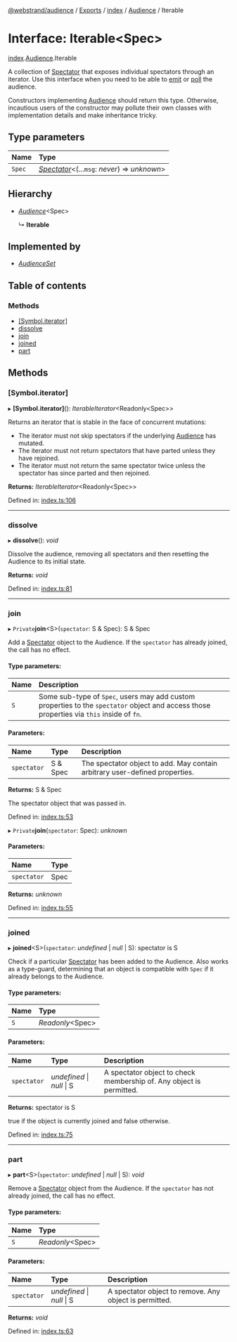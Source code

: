 [@webstrand/audience](../README.md) / [Exports](../modules.md) / [index](../modules/index.md) / [Audience](../modules/index.audience.md) / Iterable

# Interface: Iterable<Spec\>

[index](../modules/index.md).[Audience](../modules/index.audience.md).Iterable

A collection of [Spectator](index.spectator.md) that exposes individual spectators through
an iterator. Use this interface when you need to be able to [emit](../modules/index.md#emit) or
[poll](../modules/index.md#poll) the audience.

Constructors implementing [Audience](../modules/index.audience.md) should return this type.
Otherwise, incautious users of the constructor may pollute their own
classes with implementation details and make inheritance tricky.

## Type parameters

Name | Type |
:------ | :------ |
`Spec` | [*Spectator*](index.spectator.md)<(...`msg`: *never*) => *unknown*\> |

## Hierarchy

* [*Audience*](../modules/index.md#audience)<Spec\>

  ↳ **Iterable**

## Implemented by

* [*AudienceSet*](../classes/constructor.audienceset.md)

## Table of contents

### Methods

- [[Symbol.iterator]](index.audience.iterable.md#[symbol.iterator])
- [dissolve](index.audience.iterable.md#dissolve)
- [join](index.audience.iterable.md#join)
- [joined](index.audience.iterable.md#joined)
- [part](index.audience.iterable.md#part)

## Methods

### [Symbol.iterator]

▸ **[Symbol.iterator]**(): *IterableIterator*<Readonly<Spec\>\>

Returns an iterator that is stable in the face of concurrent
mutations:

- The iterator must not skip spectators if the underlying
  [Audience](../modules/index.audience.md) has mutated.
- The iterator must not return spectators that have parted unless
  they have rejoined.
- The iterator must not return the same spectator twice unless the
  spectator has since parted and then rejoined.

**Returns:** *IterableIterator*<Readonly<Spec\>\>

Defined in: [index.ts:106](https://github.com/webstrand/audience/blob/25e4ffb/src/index.ts#L106)

___

### dissolve

▸ **dissolve**(): *void*

Dissolve the audience, removing all spectators and then resetting the
Audience to its initial state.

**Returns:** *void*

Defined in: [index.ts:81](https://github.com/webstrand/audience/blob/25e4ffb/src/index.ts#L81)

___

### join

▸ `Private`**join**<S\>(`spectator`: S & Spec): S & Spec

Add a [Spectator](index.spectator.md) object to the Audience. If the `spectator` has
already joined, the call has no effect.

#### Type parameters:

Name | Description |
:------ | :------ |
`S` | Some sub-type of `Spec`, users may add custom properties to the `spectator` object and access those properties via `this` inside of `fn`.   |

#### Parameters:

Name | Type | Description |
:------ | :------ | :------ |
`spectator` | S & Spec | The spectator object to add. May contain arbitrary user-defined properties.    |

**Returns:** S & Spec

The spectator object that was passed in.

Defined in: [index.ts:53](https://github.com/webstrand/audience/blob/25e4ffb/src/index.ts#L53)

▸ `Private`**join**(`spectator`: Spec): *unknown*

#### Parameters:

Name | Type |
:------ | :------ |
`spectator` | Spec |

**Returns:** *unknown*

Defined in: [index.ts:55](https://github.com/webstrand/audience/blob/25e4ffb/src/index.ts#L55)

___

### joined

▸ **joined**<S\>(`spectator`: *undefined* \| *null* \| S): spectator is S

Check if a particular [Spectator](index.spectator.md) has been added to the Audience. Also
works as a type-guard, determining that an object is compatible with
`Spec` if it already belongs to the Audience.

#### Type parameters:

Name | Type |
:------ | :------ |
`S` | *Readonly*<Spec\> |

#### Parameters:

Name | Type | Description |
:------ | :------ | :------ |
`spectator` | *undefined* \| *null* \| S | A spectator object to check membership of. Any object is permitted.    |

**Returns:** spectator is S

true if the object is currently joined and false otherwise.

Defined in: [index.ts:75](https://github.com/webstrand/audience/blob/25e4ffb/src/index.ts#L75)

___

### part

▸ **part**<S\>(`spectator`: *undefined* \| *null* \| S): *void*

Remove a [Spectator](index.spectator.md) object from the Audience. If the `spectator` has
not already joined, the call has no effect.

#### Type parameters:

Name | Type |
:------ | :------ |
`S` | *Readonly*<Spec\> |

#### Parameters:

Name | Type | Description |
:------ | :------ | :------ |
`spectator` | *undefined* \| *null* \| S | A spectator object to remove. Any object is permitted.    |

**Returns:** *void*

Defined in: [index.ts:63](https://github.com/webstrand/audience/blob/25e4ffb/src/index.ts#L63)
